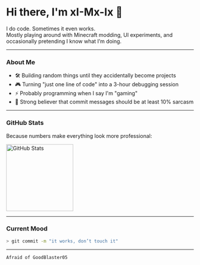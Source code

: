# Hi there, I'm xI-Mx-Ix 👋

I do code. Sometimes it even works.  
Mostly playing around with Minecraft modding, UI experiments, and occasionally pretending I know what I’m doing.

---

### About Me

* 🛠 Building random things until they accidentally become projects  
* 🎮 Turning "just one line of code" into a 3-hour debugging session  
* ⚡ Probably programming when I say I'm "gaming"  
* 🤖 Strong believer that commit messages should be at least 10% sarcasm  

---

### GitHub Stats

Because numbers make everything look more professional:

<div style="display: flex; gap: 1rem; flex-wrap: wrap;">

  <a href="https://github.com/xI-Mx-Ix">
    <img height="180em" src="https://github-readme-stats.vercel.app/api?username=xI-Mx-Ix&show_icons=true&hide_border=false&theme=radical&count_private=true&rank_icon=github" alt="GitHub Stats"/>
  </a>
</div>

---

### Current Mood

```bash
> git commit -m "it works, don’t touch it"
```
---
```
Afraid of GoodBlaster05
